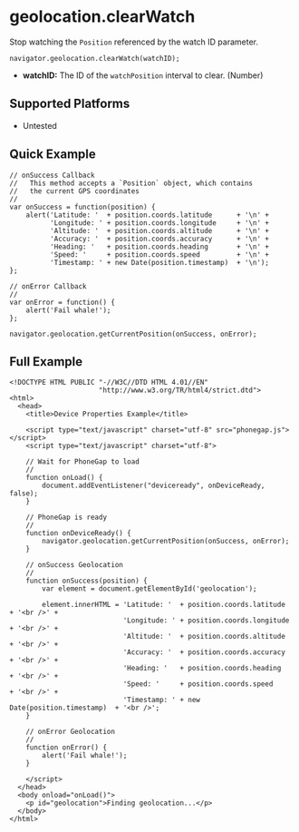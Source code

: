 geolocation.clearWatch
======================

Stop watching the `Position` referenced by the watch ID parameter.

    navigator.geolocation.clearWatch(watchID);

- __watchID:__ The ID of the `watchPosition` interval to clear. (Number)

Supported Platforms
-------------------

- Untested

Quick Example
-------------

    // onSuccess Callback
    //   This method accepts a `Position` object, which contains
    //   the current GPS coordinates
    //
    var onSuccess = function(position) {
        alert('Latitude: '  + position.coords.latitude      + '\n' +
              'Longitude: ' + position.coords.longitude     + '\n' +
              'Altitude: '  + position.coords.altitude      + '\n' +
              'Accuracy: '  + position.coords.accuracy      + '\n' +
              'Heading: '   + position.coords.heading       + '\n' +
              'Speed: '     + position.coords.speed         + '\n' +
              'Timestamp: ' + new Date(position.timestamp)  + '\n');
    };

    // onError Callback
    //
    var onError = function() {
        alert('Fail whale!');
    };

    navigator.geolocation.getCurrentPosition(onSuccess, onError);

Full Example
------------

    <!DOCTYPE HTML PUBLIC "-//W3C//DTD HTML 4.01//EN"
                          "http://www.w3.org/TR/html4/strict.dtd">
    <html>
      <head>
        <title>Device Properties Example</title>

        <script type="text/javascript" charset="utf-8" src="phonegap.js"></script>
        <script type="text/javascript" charset="utf-8">

        // Wait for PhoneGap to load
        //
        function onLoad() {
            document.addEventListener("deviceready", onDeviceReady, false);
        }

        // PhoneGap is ready
        //
        function onDeviceReady() {
            navigator.geolocation.getCurrentPosition(onSuccess, onError);
        }
    
        // onSuccess Geolocation
        //
        function onSuccess(position) {
            var element = document.getElementById('geolocation');
        
            element.innerHTML = 'Latitude: '  + position.coords.latitude      + '<br />' +
                                'Longitude: ' + position.coords.longitude     + '<br />' +
                                'Altitude: '  + position.coords.altitude      + '<br />' +
                                'Accuracy: '  + position.coords.accuracy      + '<br />' +
                                'Heading: '   + position.coords.heading       + '<br />' +
                                'Speed: '     + position.coords.speed         + '<br />' +
                                'Timestamp: ' + new Date(position.timestamp)  + '<br />';
        }
    
        // onError Geolocation
        //
        function onError() {
            alert('Fail whale!');
        }

        </script>
      </head>
      <body onload="onLoad()">
        <p id="geolocation">Finding geolocation...</p>
      </body>
    </html>